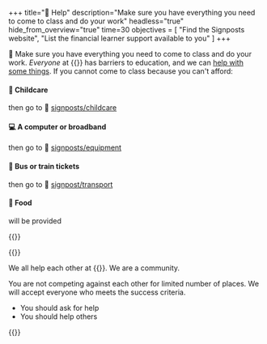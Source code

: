 +++
title="🧭 Help"
description="Make sure you have everything you need to come to class and do your work"
headless="true"
hide_from_overview="true"
time=30
objectives = [
  "Find the Signposts website",
  "List the financial learner support available to you"
]
+++

🧭 Make sure you have everything you need to come to class and do your work. _Everyone_ at {{<our-name>}} has barriers to education, and we can [help with some things](https://signposts.codeyourfuture.io/). If you cannot come to class because you can't afford:

#### 🧒 Childcare

then go to 🧭 [signposts/childcare](https://signposts.codeyourfuture.io/topics/childcare/)

#### 💻 A computer or broadband

then go to 🧭 [signposts/equipment](https://signposts.codeyourfuture.io/topics/equipment)

#### 🚌 Bus or train tickets

then go to 🧭 [signpost/transport](https://signposts.codeyourfuture.io/topics/transport)

#### 🥪 Food

will be provided

{{<multiple-choice
  question="Who will help you with your blockers?"
  answers="Nobody, I must do everything myself | Only volunteers can help me | We all help each other in the Piscine"
  feedback="No, we work in teams. | No, your team can help you too. | Yes, a good developer builds understanding by asking and answering good questions."
  correct="2" >}}

{{<note type="tip" title="Remember">}}

We all help each other at {{<our-name>}}. We are a community.

You are not competing against each other for limited number of places. We will accept everyone who meets the success criteria.

- You should ask for help
- You should help others

{{</note>}}
